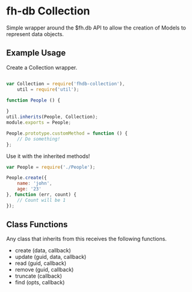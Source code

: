 fh-db Collection
================

Simple wrapper around the $fh.db API to allow the creation of Models to 
represent data objects.

## Example Usage

Create a Collection wrapper.

```javascript

var Collection = require('fhdb-collection'),
	util = require('util');

function People () {
	
}
util.inherits(People, Collection);
module.exports = People;

People.prototype.customMethod = function () {
	// Do something!
};

```

Use it with the inherited methods!

```javascript
var People = require('./People');

People.create({
	name: 'john',
	age: '23'
}, function (err, count) {
	// Count will be 1 
});
```

## Class Functions
Any class that inherits from this receives the following functions.

* create (data, callback) 
* update (guid, data, callback)
* read (guid, callback)
* remove (guid, callback)
* truncate (callback)
* find (opts, callback)
